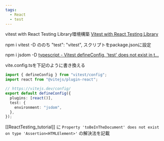 ```yaml
---
tags:
  - React
  - test
---
```


vitest with React Testing Library環境構築
[Vitest with React Testing Library](https://www.robinwieruch.de/vitest-react-testing-library/)

npm i vitest -D
ののち
    "test": "vitest",
スクリプトをpackage.jsonに設定

npm i jsdom -D
[typescript - Vitest defineConfig, 'test' does not exist in t...](https://stackoverflow.com/questions/72146352/vitest-defineconfig-test-does-not-exist-in-type-userconfigexport)

vite.config.tsを下記のように書き換える
```ts
import { defineConfig } from "vitest/config";
import react from "@vitejs/plugin-react";

// https://vitejs.dev/config/
export default defineConfig({
  plugins: [react()],
  test: {
    environment: "jsdom",
  },
});
```

[[ReactTesting_tutorial]] に
`Property 'toBeInTheDocument' does not exist on type 'Assertion<HTMLElement>'`
の解決法を記載
